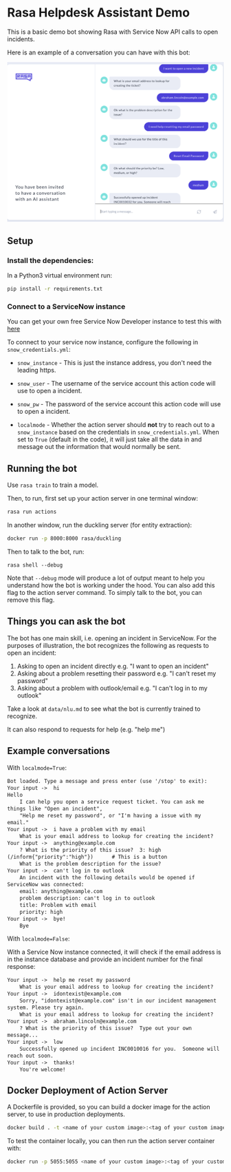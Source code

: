 # Rasa Helpdesk Assistant Demo

This is a basic demo bot showing Rasa with Service Now API calls to open incidents.  

Here is an example of a conversation you can have with this bot:

![Screenshot](./screenshots/demo_ss.png?raw=true)

## Setup
### Install the dependencies:

In a Python3 virtual environment run:
```bash
pip install -r requirements.txt
```

### Connect to a ServiceNow instance

You can get your own free Service Now Developer instance to test this with [here](https://developer.servicenow.com/app.do#!/home)

To connect to your service now instance, configure the following in `snow_credentials.yml`:

- `snow_instance` - This is just the instance address, you don't need the leading https.

- `snow_user` - The username of the service account this action code will use to open a incident.

- `snow_pw` - The password of the service account this action code will use to open a incident.

- `localmode` -  Whether the action server should **not** try to reach out to a `snow_instance` based on the credentials in `snow_credentials.yml`. When set to `True` (default in the code), it will just take all the data in and message out the information that would normally be sent. 


## Running the bot

Use `rasa train` to train a model.

Then, to run, first set up your action server in one terminal window:
```bash
rasa run actions
```

In another window, run the duckling server (for entity extraction):
```bash
docker run -p 8000:8000 rasa/duckling
```

Then to talk to the bot, run:
```
rasa shell --debug
```


Note that `--debug` mode will produce a lot of output meant to help you understand how the bot is working 
under the hood. You can also add this flag to the action server command. To simply talk to the bot, you can remove this flag.


## Things you can ask the bot

The bot has one main skill, i.e. opening an incident in ServiceNow.
For the purposes of illustration, the bot recognizes the following as requests to open an incident:
1. Asking to open an incident directly e.g. "I want to open an incident"
2. Asking about a problem resetting their password e.g. "I can't reset my password"
3. Asking about a problem with outlook/email e.g. "I can't log in to my outlook"

Take a look at `data/nlu.md` to see what the bot is currently trained to recognize.

It can also respond to requests for help (e.g. "help me")



## Example conversations
With `localmode=True`: 

```
Bot loaded. Type a message and press enter (use '/stop' to exit): 
Your input ->  hi                                                                                                                              
Hello
    I can help you open a service request ticket. You can ask me things like "Open an incident", 
    "Help me reset my password", or "I'm having a issue with my email."
Your input ->  i have a problem with my email                                                                                                  
    What is your email address to lookup for creating the incident?
Your input ->  anything@example.com                                                                                                            
    ? What is the priority of this issue?  3: high (/inform{"priority":"high"})      # This is a button                                                                
    What is the problem description for the issue?
Your input ->  can't log in to outlook                                                                                                         
    An incident with the following details would be opened if ServiceNow was connected:
    email: anything@example.com
    problem description: can't log in to outlook
    title: Problem with email
    priority: high
Your input ->  bye!                                                                                                                            
    Bye

```
With `localmode=False`:

With a Service Now instance connected, it will check if the email address is in the instance database and provide an incident number for the final response:

```
Your input ->  help me reset my password                                                                    
    What is your email address to lookup for creating the incident?
Your input ->  idontexist@example.com                                                                       
    Sorry, "idontexist@example.com" isn't in our incident management system. Please try again.
    What is your email address to lookup for creating the incident?
Your input ->  abraham.lincoln@example.com                                                                  
    ? What is the priority of this issue?  Type out your own message...                                         
Your input ->  low                                                                                          
    Successfully opened up incident INC0010016 for you.  Someone will reach out soon.
Your input ->  thanks!                                                                                      
    You're welcome!
```


## Docker Deployment of Action Server
A Dockerfile is provided, so you can build a docker image for the action server, to use in production deployments.  

```bash
docker build . -t <name of your custom image>:<tag of your custom image>
```

To test the container locally, you can then run the action server container with:

```bash
docker run -p 5055:5055 <name of your custom image>:<tag of your custom image>
```
